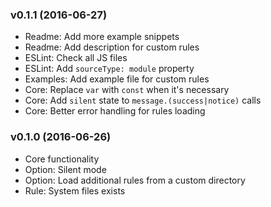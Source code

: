### v0.1.1 (2016-06-27)

* Readme: Add more example snippets
* Readme: Add description for custom rules
* ESLint: Check all JS files
* ESLint: Add `sourceType: module` property
* Examples: Add example file for custom rules
* Core: Replace `var` with `const` when it's necessary
* Core: Add `silent` state to `message.(success|notice)` calls
* Core: Better error handling for rules loading


### v0.1.0 (2016-06-26)

* Core functionality
* Option: Silent mode
* Option: Load additional rules from a custom directory
* Rule: System files exists
